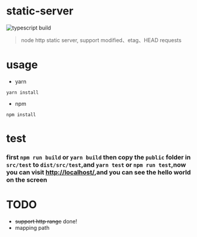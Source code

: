 # static-server
![typescript build](https://github.com/front-end-inn/static-server/workflows/typescript%20build/badge.svg)
> node http static server, support modified、etag、HEAD requests
# usage
- yarn
```shell
yarn install
```
- npm
```shell
npm install
```
# test
### first `npm run build` or `yarn build` then copy the `public` folder in `src/test` to `dist/src/test`,and `yarn test` or `npm run test`,now you can visit [http://localhost/](http://localhost/),and you can see the hello world on the screen
# TODO
- ~~support http range~~ done!
- mapping path